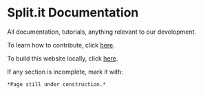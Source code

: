 # Split.it Documentation

All documentation, tutorials, anything relevant to our development.

To learn how to contribute, click [here](https://just-the-docs.github.io/just-the-docs/).

To build this website locally, click [here](https://docs.github.com/en/pages/setting-up-a-github-pages-site-with-jekyll/testing-your-github-pages-site-locally-with-jekyll).

If any section is incomplete, mark it with:

`*Page still under construction.*`